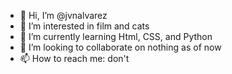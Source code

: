 - 👋 Hi, I’m @jvnalvarez
- 👀 I’m interested in film and cats 
- 🌱 I’m currently learning Html, CSS, and Python 
- 💞️ I’m looking to collaborate on nothing as of now
- 📫 How to reach me: don't 

<!---
jvnalvarez/jvnalvarez is a ✨ special ✨ repository because its `README.md` (this file) appears on your GitHub profile.
You can click the Preview link to take a look at your changes.
--->
